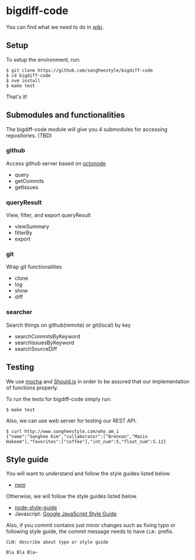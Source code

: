 # bigdiff-code
You can find what we need to do in [wiki](https://github.com/sangheestyle/bigdiff-code/wiki).

## Setup
To setup the environment, run:
```shell
$ git clone https://github.com/sangheestyle/bigdiff-code
$ cd bigdiff-code
$ nvm install
$ make test
```
That's it!

## Submodules and functionalities
The bigdiff-code module will give you 4 submodules for accessing repositories. (TBD)

### github
Access github server based on [octonode](https://github.com/pksunkara/octonode)
* query
* getCommits
* getIssues

### queryResult
View, filter, and export queryResult
* viewSummary
* filterBy
* export

### git
Wrap git functionalities
* clone
* log
* show
* diff

### searcher
Search things on github(remote) or git(local) by key
* searchCommitsByKeyword
* searchIssuesByKeyword
* searchSourceDiff

## Testing
We use [mocha](http://mochajs.org/) and [Should.js](http://shouldjs.github.io/) in order to be assured that our implementation
of functions properly.

To run the tests for bigdiff-code simply run:

```shell
$ make test
```

Also, we can use web server for testing our REST API.

``` shell
$ curl http://www.sangheestyle.com/who_am_i
{"name":"Sanghee Kim","collaborator":["Brennan","Mazin Hakeem"],"favorites":["coffee"],"int_num":5,"float_num":5.12}
```

## Style guide
You will want to understand and follow the style guides listed below.
* [npm](https://docs.npmjs.com/misc/coding-style)

Otherwise, we will follow the style guides listed below.
* [node-style-guide](https://github.com/felixge/node-style-guide)
* Javascript: [Google JavaScript Style Guide](https://google-styleguide.googlecode.com/svn/trunk/javascriptguide.xml)

Also, if you commit contains just minor changes such as fixing typo or following style guide, the commit message needs to have `CLN:` prefix.

```shell
CLN: describe about typo or style guide

Bla Bla Bla~
```
